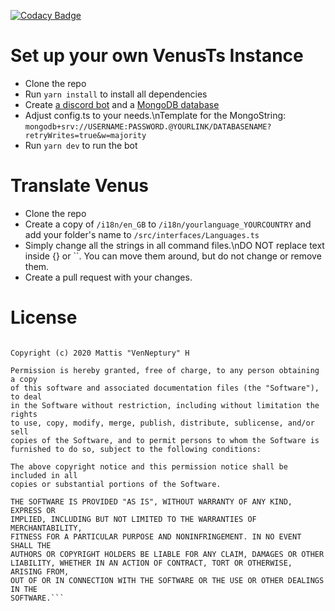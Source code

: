 [![Codacy Badge](https://api.codacy.com/project/badge/Grade/164dd58eda3d4adb981095303f55362d)](https://www.codacy.com?utm_source=github.com&amp;utm_medium=referral&amp;utm_content=Mattis6666/Venus&amp;utm_campaign=Badge_Grade)

# Set up your own VenusTs Instance
- Clone the repo
- Run `yarn install` to install all dependencies
- Create [a discord bot]("https://discordapp.com/developers/applications" "Create a Discord Bot!") and a [MongoDB database]("https://www.mongodb.com/" "Create a MongoDB database!")
- Adjust config.ts to your needs.\nTemplate for the MongoString: ```mongodb+srv://USERNAME:PASSWORD.@YOURLINK/DATABASENAME?retryWrites=true&w=majority```
- Run `yarn dev` to run the bot

# Translate Venus
- Clone the repo
- Create a copy of `/i18n/en_GB` to `/i18n/yourlanguage_YOURCOUNTRY` and add your folder's name to `/src/interfaces/Languages.ts`
- Simply change all the strings in all command files.\nDO NOT replace text inside {} or ``. You can move them around, but do not change or remove them.
- Create a pull request with your changes.

# License
```MIT License

Copyright (c) 2020 Mattis "VenNeptury" H

Permission is hereby granted, free of charge, to any person obtaining a copy
of this software and associated documentation files (the "Software"), to deal
in the Software without restriction, including without limitation the rights
to use, copy, modify, merge, publish, distribute, sublicense, and/or sell
copies of the Software, and to permit persons to whom the Software is
furnished to do so, subject to the following conditions:

The above copyright notice and this permission notice shall be included in all
copies or substantial portions of the Software.

THE SOFTWARE IS PROVIDED "AS IS", WITHOUT WARRANTY OF ANY KIND, EXPRESS OR
IMPLIED, INCLUDING BUT NOT LIMITED TO THE WARRANTIES OF MERCHANTABILITY,
FITNESS FOR A PARTICULAR PURPOSE AND NONINFRINGEMENT. IN NO EVENT SHALL THE
AUTHORS OR COPYRIGHT HOLDERS BE LIABLE FOR ANY CLAIM, DAMAGES OR OTHER
LIABILITY, WHETHER IN AN ACTION OF CONTRACT, TORT OR OTHERWISE, ARISING FROM,
OUT OF OR IN CONNECTION WITH THE SOFTWARE OR THE USE OR OTHER DEALINGS IN THE
SOFTWARE.```